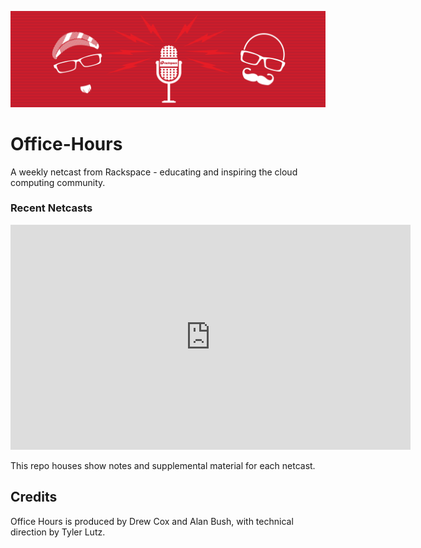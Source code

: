 ![](assets/banner.png)

# Office-Hours
A weekly netcast from Rackspace - educating and inspiring the cloud computing community.

### Recent Netcasts

<iframe width="640" height="360" src="https://www.youtube.com/embed/videoseries?list=PLXK8KWNgW1Ms1ROsbIhOg6kJV2eOqAP3Y" frameborder="0" allowfullscreen></iframe>

This repo houses show notes and supplemental material for each netcast.

## Credits

Office Hours is produced by Drew Cox and Alan Bush, with technical direction by Tyler Lutz.
